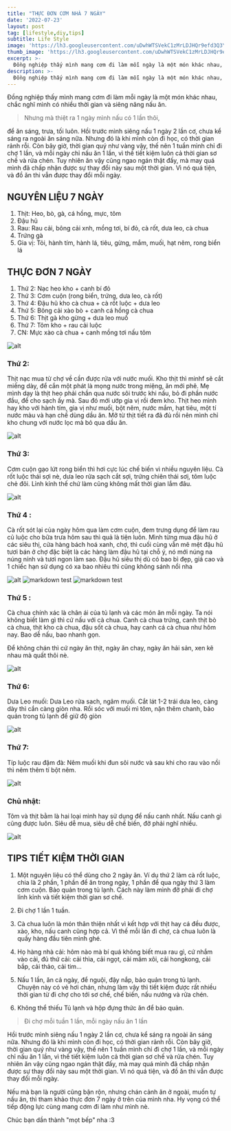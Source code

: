 ```yaml
---
title: "THỰC ĐƠN CƠM NHÀ 7 NGÀY"
date: '2022-07-23'
layout: post
tag: [lifestyle,diy,tips]
subtitle: Life Style
image: 'https://lh3.googleusercontent.com/uDwhWTSVekC1zMrLDJHQr9efd3Q3YZg4AOvCgURQzxQCtm0arbqhA6uR60LVafbQoTtjSZhY75XVgi1n2wr2VGKu0NmpFFoEfzdHYMO71dnYIoQGVuTMXTQkqY_idSOcU-Lt3P_vqbXeYpnJMxogWKUWz8MpVenydYCrM3rIqF9TkRQizz8VYlyy7imN8nVbfAklDuNHXSw3yHRVtyiyhUc0BJEmjxlpntXrIqAKIhIVQ89DufvzGpjwXd4RG8RU0UCZ0vvfYzbGud3ngan0vapf60ZhJJO3VqgTfourjgP1jq0rfsCMMyvK-37pMArBGAAFM6Di-njWqwswetk-SNfeMNm4_dWBuKRXHTWWy4DwzSpP1Qd7l1UVhCBARlwYiOwIuiDz_dfP6afDMBqWFAjVfTMEaR_BYr3jdDLTfeMaEQSPry-3rj1fih901HnO8yOmIwH1655-_Dz0vUoFHaiZqP_rSLCKqBSD5rru3mIey23bD_eowyZ3H9RoMHe-4ZovEAQR-rwNmzzy6QzYXrdOEMzD8G7yKwbL6Ky_Q-O2UYylrTgfBaOYWF4wXRgUf4uBMd1iIBawDoGkIn3IB3hUrDVBpXGbb7c1CrCQazgZ5W3CDMH76Jfy7vPpQ-_-kNwgTh7tGlo9dnrAfOHNuD9cm4AMYPlIwTpI2UB5qDp0H-_7p6ILPLnT3IIXTfyiPMN4D6-tqVZmaKn4RER0lph0HobDIB4K94xPl1vkPiF3UvAweeTjqGTtHPZC6aGIHHMD3e4Vi2B9mxNdxwsKjhVZCqAYXEcNSJDgp3wD0oS4NCUl3q73HOgOMpzpy2YZ7NXKzQ=w1308-h1962-no?authuser=0'
thumb_image: 'https://lh3.googleusercontent.com/uDwhWTSVekC1zMrLDJHQr9efd3Q3YZg4AOvCgURQzxQCtm0arbqhA6uR60LVafbQoTtjSZhY75XVgi1n2wr2VGKu0NmpFFoEfzdHYMO71dnYIoQGVuTMXTQkqY_idSOcU-Lt3P_vqbXeYpnJMxogWKUWz8MpVenydYCrM3rIqF9TkRQizz8VYlyy7imN8nVbfAklDuNHXSw3yHRVtyiyhUc0BJEmjxlpntXrIqAKIhIVQ89DufvzGpjwXd4RG8RU0UCZ0vvfYzbGud3ngan0vapf60ZhJJO3VqgTfourjgP1jq0rfsCMMyvK-37pMArBGAAFM6Di-njWqwswetk-SNfeMNm4_dWBuKRXHTWWy4DwzSpP1Qd7l1UVhCBARlwYiOwIuiDz_dfP6afDMBqWFAjVfTMEaR_BYr3jdDLTfeMaEQSPry-3rj1fih901HnO8yOmIwH1655-_Dz0vUoFHaiZqP_rSLCKqBSD5rru3mIey23bD_eowyZ3H9RoMHe-4ZovEAQR-rwNmzzy6QzYXrdOEMzD8G7yKwbL6Ky_Q-O2UYylrTgfBaOYWF4wXRgUf4uBMd1iIBawDoGkIn3IB3hUrDVBpXGbb7c1CrCQazgZ5W3CDMH76Jfy7vPpQ-_-kNwgTh7tGlo9dnrAfOHNuD9cm4AMYPlIwTpI2UB5qDp0H-_7p6ILPLnT3IIXTfyiPMN4D6-tqVZmaKn4RER0lph0HobDIB4K94xPl1vkPiF3UvAweeTjqGTtHPZC6aGIHHMD3e4Vi2B9mxNdxwsKjhVZCqAYXEcNSJDgp3wD0oS4NCUl3q73HOgOMpzpy2YZ7NXKzQ=w1308-h1962-no?authuser=0'
excerpt: >-
  Đồng nghiệp thấy mình mang cơm đi làm mỗi ngày là một món khác nhau, chắc nghĩ mình có nhiều thời gian và siêng năng nấu ăn.
description: >-
  Đồng nghiệp thấy mình mang cơm đi làm mỗi ngày là một món khác nhau, chắc nghĩ mình có nhiều thời gian và siêng năng nấu ăn.
---
```


Đồng nghiệp thấy mình mang cơm đi làm mỗi ngày là một món khác nhau, chắc nghĩ mình có nhiều thời gian và siêng năng nấu ăn.

> Nhưng mà thiệt ra 1 ngày mình nấu có 1 lần thôi,

để ăn sáng, trưa, tối luôn. Hồi trước mình siêng nấu 1 ngày 2 lần cơ, chưa kể sáng ra ngoài ăn sáng nữa. Nhưng đó là khi mình còn đi học, có thời gian rảnh rỗi. Còn bây giờ, thời gian quý như vàng vậy, thế nên 1 tuần mình chỉ đi chợ 1 lần, và mỗi ngày chỉ nấu ăn 1 lần, vì thế tiết kiệm luôn cả thời gian sơ chế và rửa chén. Tuy nhiên ăn vậy cũng ngao ngán thật đấy, mà may quá mình đã chấp nhận được sự thay đổi này sau một thời gian. Vì nó quá tiện, và đồ ăn thi vẫn được thay đổi mỗi ngày.

## NGUYÊN LIỆU 7 NGÀY

1. Thịt: Heo, bò, gà, cá hồng, mực, tôm
2. Đậu hũ
3. Rau: Rau cải, bông cải xnh, mồng tơi, bí đỏ, cà rốt, dưa leo, cà chua
4. Trứng gà
5. Gia vị: Tỏi, hành tím, hành lá, tiêu, gừng, mắm, muối, hạt nêm, rong biển lá

## THỰC ĐƠN 7 NGÀY

1. Thứ 2: Nạc heo kho + canh bí đỏ 
2. Thứ 3: Cơm cuộn (rong biển, trứng, dưa leo, cà rốt)
3. Thứ 4: Đậu hũ kho cà chua + cà rốt luộc + dưa leo
4. Thứ 5: Bông cải xào bò + canh cá hồng cà chua
5. Thứ 6: Thịt gà kho gừng + dưa leo muố
6. Thứ 7: Tôm kho + rau cải luộc
7. CN: Mực xào cà chua + canh mồng tơi nấu tôm

![alt](https://lh3.googleusercontent.com/uDwhWTSVekC1zMrLDJHQr9efd3Q3YZg4AOvCgURQzxQCtm0arbqhA6uR60LVafbQoTtjSZhY75XVgi1n2wr2VGKu0NmpFFoEfzdHYMO71dnYIoQGVuTMXTQkqY_idSOcU-Lt3P_vqbXeYpnJMxogWKUWz8MpVenydYCrM3rIqF9TkRQizz8VYlyy7imN8nVbfAklDuNHXSw3yHRVtyiyhUc0BJEmjxlpntXrIqAKIhIVQ89DufvzGpjwXd4RG8RU0UCZ0vvfYzbGud3ngan0vapf60ZhJJO3VqgTfourjgP1jq0rfsCMMyvK-37pMArBGAAFM6Di-njWqwswetk-SNfeMNm4_dWBuKRXHTWWy4DwzSpP1Qd7l1UVhCBARlwYiOwIuiDz_dfP6afDMBqWFAjVfTMEaR_BYr3jdDLTfeMaEQSPry-3rj1fih901HnO8yOmIwH1655-_Dz0vUoFHaiZqP_rSLCKqBSD5rru3mIey23bD_eowyZ3H9RoMHe-4ZovEAQR-rwNmzzy6QzYXrdOEMzD8G7yKwbL6Ky_Q-O2UYylrTgfBaOYWF4wXRgUf4uBMd1iIBawDoGkIn3IB3hUrDVBpXGbb7c1CrCQazgZ5W3CDMH76Jfy7vPpQ-_-kNwgTh7tGlo9dnrAfOHNuD9cm4AMYPlIwTpI2UB5qDp0H-_7p6ILPLnT3IIXTfyiPMN4D6-tqVZmaKn4RER0lph0HobDIB4K94xPl1vkPiF3UvAweeTjqGTtHPZC6aGIHHMD3e4Vi2B9mxNdxwsKjhVZCqAYXEcNSJDgp3wD0oS4NCUl3q73HOgOMpzpy2YZ7NXKzQ=w1308-h1962-no?authuser=0)


### Thứ 2:

Thịt nạc mua từ chợ về cần được rửa với nước muối. Kho thịt thì minhf sẽ cắt miếng dày, để cắn một phát là  mọng nước trong miệng, ăn mới phê. 
Mẹ mình dạy là thịt heo phải chần qua nước sôi trước khi nấu, bỏ đi phần nước đầu, để cho sạch ấy mà. Sau đó mới ướp gia vị rồi đem kho.
Thịt heo mình hay kho với hành tím, gia vị như muối, bột nêm, nước mắm, hạt tiêu, một tí nước màu và hạn chế dùng dầu ăn. Mỡ từ thịt tiết ra đã đủ rồi nên mình chỉ kho chung với nước lọc mà bỏ qua dầu ăn.

![alt](https://drive.google.com/file/d/1zbv7mJ80OOtQj43T-mLDsyIL6tbjjjDz/view?usp=sharing)


### Thứ 3:

Cơm cuộn gạo lứt rong biển thì hơi cực lúc chế biến vì nhiều nguyên liệu. Cà rốt luộc thái sợi nè, dưa leo rửa sạch cắt sợi, trứng chiên thái sơị, tôm luộc chẻ đôi. Lỉnh kỉnh thế chứ làm cũng không mất thời gian lắm đâu.

![alt](https://drive.google.com/file/d/1BJEksK5JepxQQUrv9miLSXVqW7b4WQQm/view?usp=sharing)


### Thứ 4 :

Cà rốt sót lại của ngày hôm qua làm cơm cuộn, đem trưng dụng để làm rau củ luộc cho bữa trưa hôm sau thì quả là tiện luôn.
Mình từng mua đậu hũ ở các siêu thị, cửa hàng bách hoá xanh, chợ, thì cuối cùng vẫn mê mệt đậu hũ tươi bán ở chợ đặc biệt là các hàng làm đậu hũ tại chỗ ý, nó mới núng na núng nính và tươi ngon làm sao. Đậu hũ siêu thị dù có bao bì đẹp,  giá cao và 1 chiếc hạn sử dụng có xa bao nhiêu thì cũng không sánh nổi nha

![alt](https://drive.google.com/file/d/1EFiTF1vmZ8LS-W6T6NyGp3zUfKS6qpeU/view?usp=sharing)
![markdown](https://drive.google.com/file/d/1EFiTF1vmZ8LS-W6T6NyGp3zUfKS6qpeU/view?usp=sharing) 
test
![markdown](https://drive.google.com/file/d/1EFiTF1vmZ8LS-W6T6NyGp3zUfKS6qpeU/view?usp=sharing~) 
test


### Thứ 5 :

Cà chua chính xác là chân ái của tủ lạnh và các món ăn mỗi ngày. Ta nói không biết làm gì thì cứ nấu với cà chua. Canh cà chua trứng, canh thịt bò cà chua, thịt kho cà chua, đậu sốt cà chua, hay canh cá cà chua như hôm nay. Bao dễ nấu, bao nhanh gọn. 

Để không chán thì cứ ngày ăn thịt, ngày ăn chay, ngày ăn hải sản, xen kẽ nhau mà quất thôi nè.

![alt](https://drive.google.com/file/d/18-iPRVfP33nlIzaV1IrrpcBWB8bf9zNM/view?usp=sharing)


### Thứ 6:

Dưa Leo muối:
Dưa Leo rửa sach, ngâm muối. Cắt lát 1-2 trái dưa leo, càng dày thì cắn càng giòn nha. Rồi sóc với muối mì tôm, nặn thêm chanh, bảo quản trong tủ lạnh để giữ độ giòn

![alt](https://drive.google.com/file/d/1lBiUBHC_rM2bKZSQp4wj_7CtAKngXQkb/view?usp=sharing)


### Thứ 7:

Típ luộc rau đậm đà:
Nêm muối khi đun sôi nước và sau khi cho rau vào nồi thì nêm thêm tí bột nêm.

![alt](https://drive.google.com/file/d/1m3oa3lK8rH-GbDULnqVVF-zvr0me0F3O/view?usp=sharing)


### Chủ nhật:

Tôm và thịt bằm là hai loại mình hay sử dụng để nấu canh nhất. Nấu canh gì cũng được luôn. Siêu dễ mua, siêu dễ chế biến, đỡ phải nghĩ nhiều.

![alt](https://drive.google.com/file/d/1pIaYwa2YnVWLI4hyT8EW0NIXaUn0sKPz/view?usp=sharing)


## TIPS TIẾT KIỆM THỜI GIAN

1. Một nguyên liệu có thể dùng cho 2 ngày ăn. Ví dụ thứ 2 làm cà rốt luộc, chia là 2 phần, 1 phần để ăn trong ngày, 1 phần để qua ngày thứ 3 làm cơm cuộn. Bảo quản trong tủ lạnh. Cách này làm mình đỡ phải đi chợ lỉnh kỉnh và tiết kiệm thời gian sơ chế.

2. Đi chợ 1 lần 1 tuần. 

3. Cà chua luôn là món thân thiện nhất vì kết hợp với thịt hay cá đều được, xào, kho, nấu canh cũng hợp cả. Vì thế mỗi lần đi chợ, cà chua luôn là quầy hàng đầu tiên mình ghé.

4. Họ hàng nhà cải: hôm nào mà bí quá không biết mua rau gì, cứ nhắm vào cải, đủ thứ cải: cải thìa, cải ngọt, cải mâm xôi, cải hongkong, cải bắp, cải thảo, cải tim…

5. Nấu 1 lần, ăn cả ngày, để nguội, đậy nắp, bảo quản trong tủ lạnh. Chuyện này có vẻ hơi chán, nhưng làm vậy thì tiết kiệm được rất nhiều thời gian từ đi chợ cho tới sơ chế, chế biến, nấu nướng và rửa chén.

6. Không thể thiếu Tủ lạnh và hộp đựng thức ăn để bảo quản.

> Đi chợ mỗi tuần 1 lần, mỗi ngày nấu ăn 1 lần

Hồi trước mình siêng nấu 1 ngày 2 lần cơ, chưa kể sáng ra ngoài ăn sáng nữa. Nhưng đó là khi mình còn đi học, có thời gian rảnh rỗi. Còn bây giờ, thời gian quý như vàng vậy, thế nên 1 tuần mình chỉ đi chợ 1 lần, và mỗi ngày chỉ nấu ăn 1 lần, vì thế tiết kiệm luôn cả thời gian sơ chế và rửa chén. Tuy nhiên ăn vậy cũng ngao ngán thật đấy, mà may quá mình đã chấp nhận được sự thay đổi này sau một thời gian. Vì nó quá tiện, và đồ ăn thi vẫn được thay đổi mỗi ngày. 

Nếu mà bạn là người cũng bận rộn, nhưng chán cảnh ăn ở ngoài, muốn tự nấu ăn, thì tham khảo thực đơn 7 ngày ở trên của mình nha. Hy vọng có thể tiếp động lực cùng mang cơm đi làm như mình nè.

Chúc bạn dần thành "mọt bếp" nha :3

